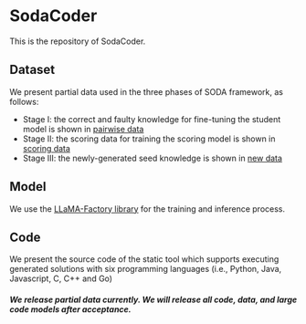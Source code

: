 # SodaCoder

This is the repository of SodaCoder.

## Dataset

We present partial data used in the three phases of SODA framework, as follows:

- Stage I: the correct and faulty knowledge for fine-tuning the student model is shown in [pairwise data](https://github.com/yujiachen99/SodaCoder/blob/main/datas/pairwise_data.json)
- Stage II: the scoring data for training the scoring model is shown in [scoring data](https://github.com/yujiachen99/SodaCoder/blob/main/datas/scoring_data.json)
- Stage III: the newly-generated seed knowledge is shown in [new data](https://github.com/yujiachen99/SodaCoder/blob/main/datas/new_data.json)

## Model

We use the [LLaMA-Factory library](https://github.com/hiyouga/LLaMA-Factory) for the training and inference process. 

## Code

We present the source code of the static tool which supports executing generated solutions with six programming languages  (i.e., Python, Java, Javascript, C, C++ and Go)

####  *We release partial data currently. We will release all code, data, and large code models after acceptance.*

